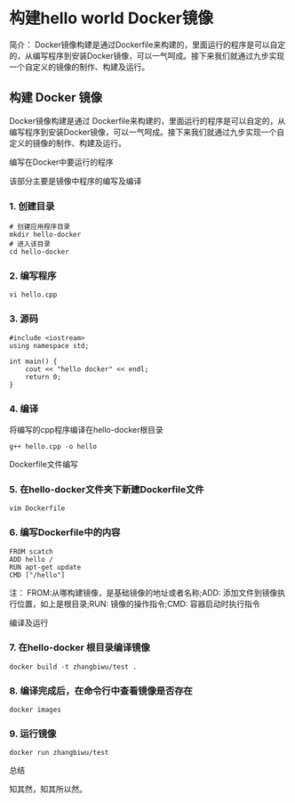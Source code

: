 # 构建hello world Docker镜像



简介： Docker镜像构建是通过Dockerfile来构建的，里面运行的程序是可以自定的，从编写程序到安装Docker镜像，可以一气呵成。接下来我们就通过九步实现一个自定义的镜像的制作、构建及运行。

## 构建 Docker 镜像

Docker镜像构建是通过 Dockerfile来构建的，里面运行的程序是可以自定的，从编写程序到安装Docker镜像，可以一气呵成。接下来我们就通过九步实现一个自定义的镜像的制作、构建及运行。

编写在Docker中要运行的程序

该部分主要是镜像中程序的编写及编译

### 1. 创建目录
```
# 创建应用程序目录
mkdir hello-docker
# 进入该目录
cd hello-docker
```

### 2. 编写程序
```
vi hello.cpp
```

### 3. 源码

```
#include <iostream>
using namespace std;

int main() {
    cout << "hello docker" << endl;
    return 0;
}
```


### 4. 编译

将编写的cpp程序编译在hello-docker根目录
```
g++ hello.cpp -o hello
```

Dockerfile文件编写

### 5. 在hello-docker文件夹下新建Dockerfile文件
```
vim Dockerfile
```

### 6. 编写Dockerfile中的内容
```
FROM scatch
ADD hello /
RUN apt-get update
CMD ["/hello"]
```

注： FROM:从哪构建镜像，是基础镜像的地址或者名称;ADD: 添加文件到镜像执行位置，如上是根目录;RUN: 镜像的操作指令;CMD: 容器启动时执行指令

编译及运行

### 7. 在hello-docker 根目录编译镜像

```
docker build -t zhangbiwu/test .
```

### 8. 编译完成后，在命令行中查看镜像是否存在

```
docker images
```

### 9. 运行镜像

```
docker run zhangbiwu/test
```

总结

知其然，知其所以然。
